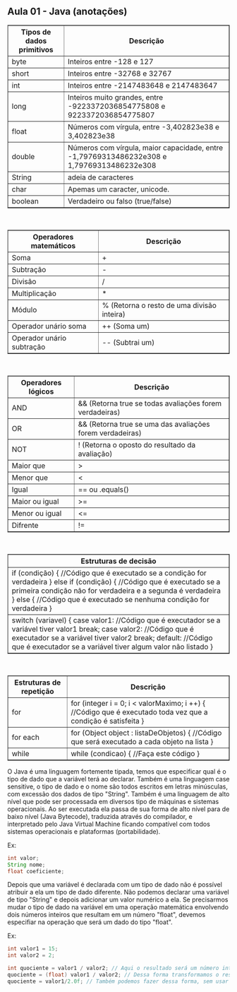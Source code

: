 ## Aula 01 - Java (anotações)

<table border="1">
    <tr>
        <th>Tipos de dados primitivos</th>
        <th>Descrição</th>
    </tr>
    <tr>
        <td>byte</td>
        <td>Inteiros entre -128 e 127</td>
    </tr>
    <tr>
        <td>short</td>
        <td>Inteiros entre -32768 e 32767</td>
    </tr>
    <tr>
        <td>int</td>
        <td>Inteiros entre -2147483648 e 2147483647</td>
    </tr>
    <tr>
        <td>long</td>
        <td>Inteiros muito grandes, entre -9223372036854775808 e 9223372036854775807</td>
    </tr>
    <tr>
        <td>float</td>
        <td>Números com vírgula, entre -3,402823e38 e 3,402823e38</td>
    </tr>
    <tr>
        <td>double</td>
        <td>Números com vírgula, maior capacidade, entre -1,79769313486232e308 e 1,79769313486232e308</td>
    </tr>
    <tr>
        <td>String</td>
        <td>adeia de caracteres</td>
    </tr>
    <tr>
        <td>char</td>
        <td>Apemas um caracter, unicode. </td>
    </tr>
    <tr>
        <td>boolean</td>
        <td>Verdadeiro ou falso (true/false)</td>
    </tr>
</table>
<br>
<table border="1">
    <tr>
        <th>Operadores matemáticos</th>
        <th>Descrição</th>
    </tr>
    <tr>
        <td>Soma</td>
        <td>+</td>
    </tr>
    <tr>
        <td>Subtração</td>
        <td>-</td>
    </tr>
    <tr>
        <td>Divisão</td>
        <td>/</td>
    </tr>
    <tr>
        <td>Multiplicação</td>
        <td>*</td>
    </tr>
    <tr>
        <td>Módulo</td>
        <td>% (Retorna o resto de uma divisão inteira)</td>
    </tr>
    <tr>
        <td>Operador unário soma</td>
        <td>++ (Soma um)</td>
    </tr>
    <tr>
        <td>Operador unário subtração</td>
        <td>-- (Subtrai um)</td>
    </tr>
</table>
<br>
<table border="1">
    <tr>
        <th>Operadores lógicos</th>
        <th>Descrição</th>
    </tr>
    <tr>
        <td>AND</td>
        <td>&& (Retorna true se todas avaliações forem verdadeiras)</td>
    </tr>
    <tr>
        <td>OR</td>
        <td>&& (Retorna true se uma das avaliações forem verdadeiras)</td>
    </tr>
    <tr>
        <td>NOT</td>
        <td>! (Retorna o oposto do resultado da avaliação)</td>
    </tr>
    <tr>
        <td>Maior que</td>
        <td>></td>
    </tr>
    <tr>
        <td>Menor que</td>
        <td><</td>
    </tr>
    <tr>
        <td>Igual</td>
        <td>== ou .equals()</td>
    </tr>
    <tr>
        <td>Maior ou igual</td>
        <td>>=</td>
    </tr>
    <tr>
        <td>Menor ou igual</td>
        <td><=</td>
    </tr>
    <tr>
        <td>Difrente</td>
        <td>!=</td>
    </tr>
</table>
<br>
<table border="1">
    <tr>
        <th>Estruturas de decisão</th>
    </tr>
    <tr>
        <td>
            if (condição) {
              //Código que é executado se a condição for verdadeira
            } else if (condição) {
              //Código que é executado se a primeira condição não for verdadeira e a segunda é verdadeira
            } else {
              //Código que é executado se nenhuma condição for verdadeira
            }
        </td>
    </tr>
    <tr>
        <td>
          switch (variavel) {
            case valor1:
              //Código que é executador se a variável tiver valor1
            break;
            case valor2:
              //Código que é executador se a variável tiver valor2
            break;
            default:
              //Código que é executador se a variável tiver algum valor não listado
          }
        </td>
    </tr>
</table>
<br>
<table border="1">
    <tr>
        <th>Estruturas de repetição</th>
        <th>Descrição</th>
    </tr>
    <tr>
      <td>
        for
      </td>
      <td>
        for (integer i = 0; i < valorMaximo; i ++) {
          //Código que é executado toda vez que a condição é satisfeita
        }
      </td>
    </tr>
    <tr>
      <td>
        for each
      </td>
      <td>
        for (Object object : listaDeObjetos) {
          //Código que será executado a cada objeto na lista
        }
      </td>
    </tr>
    <tr>
      <td>
        while
      </td>
      <td>
        while (condicao) {
          //Faça este código
        }
      </td>
    </tr>
</table>

O Java é uma linguagem fortemente tipada, temos que especificar qual é o tipo de dado que a variável terá ao declarar. Também é uma linguagem case sensitive, o tipo de dado e o nome são todos escritos em letras minúsculas, com excessão dos dados de tipo "String". Também é uma linguagem de alto nível que pode ser processada em diversos tipo de máquinas e sistemas operacionais. Ao ser executada ela passa de sua forma de alto nível para de baixo nível (Java Bytecode), traduzida através do compilador, e interpretado pelo Java Virtual Machine ficando compatível com todos sistemas operacionais e plataformas (portabilidade). 

Ex:
~~~java
int valor;
String nome;
float coeficiente;
~~~

Depois que uma variável é declarada com um tipo de dado não é possível atribuir a ela um tipo de dado diferente. Não podemos declarar uma variável de tipo "String" e depois adicionar um valor numérico a ela. Se precisarmos mudar o tipo de dado na variável em uma operação matemática envolvendo dois números inteiros que resultam em um número "float", devemos especifiar na operação que será um dado do tipo "float".

Ex:
~~~java
int valor1 = 15;
int valor2 = 2;

int quociente = valor1 / valor2; // Aqui o resultado será um número inteiro, no caso 7, pois a operação envolve dois números inteiros
quociente = (float) valor1 / valor2; // Dessa forma transformamos o resultado em float, que será 7,5
quociente = valor1/2.0f; // Também podemos fazer dessa forma, sem usar duas variáveis
~~~